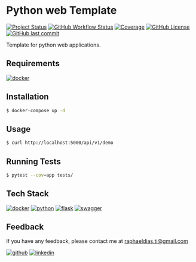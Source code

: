 # Python web Template

[![Project Status](https://img.shields.io/static/v1?label=project%20status&message=complete&color=success&style=flat-square)](#)
[![GitHub Workflow Status](https://img.shields.io/github/workflow/status/raphaelbh/python-web-template/workflow?style=flat-square)](#)
[![Coverage](https://img.shields.io/static/v1?label=coverage&message=95%&color=success&style=flat-square)](#)
[![GitHub License](https://img.shields.io/github/license/raphaelbh/python-web-template?style=flat-square)](#)
[![GitHub last commit](https://img.shields.io/github/last-commit/raphaelbh/python-web-template?style=flat-square)](#)

Template for python web applications.

## Requirements

[![docker](https://img.shields.io/badge/Docker-2CA5E0?style=for-the-badge&logo=docker&logoColor=white)](https://www.docker.com/)

## Installation

```bash
$ docker-compose up -d
```
    
## Usage

```bash
$ curl http://localhost:5000/api/v1/demo
```

## Running Tests

```bash
$ pytest --cov=app tests/
```

## Tech Stack

[![docker](https://img.shields.io/badge/Docker-2CA5E0?style=for-the-badge&logo=docker&logoColor=white)](https://www.docker.com/)
[![python](https://img.shields.io/badge/Python-FFD43B?style=for-the-badge&logo=python&logoColor=blue)](https://www.python.org/)
[![flask](https://img.shields.io/badge/Flask-000000?style=for-the-badge&logo=flask&logoColor=white)](https://flask.palletsprojects.com/en/2.0.x/)
[![swagger](https://img.shields.io/badge/Swagger-85EA2D?style=for-the-badge&logo=Swagger&logoColor=white)](https://swagger.io/)

## Feedback

If you have any feedback, please contact me at raphaeldias.ti@gmail.com

[![github](https://img.shields.io/badge/GitHub-100000?style=for-the-badge&logo=github&logoColor=white)](https://github.com/raphaelbh)
[![linkedin](https://img.shields.io/badge/LinkedIn-0077B5?style=for-the-badge&logo=linkedin&logoColor=white)](https://www.linkedin.com/in/raphaelbh/)
